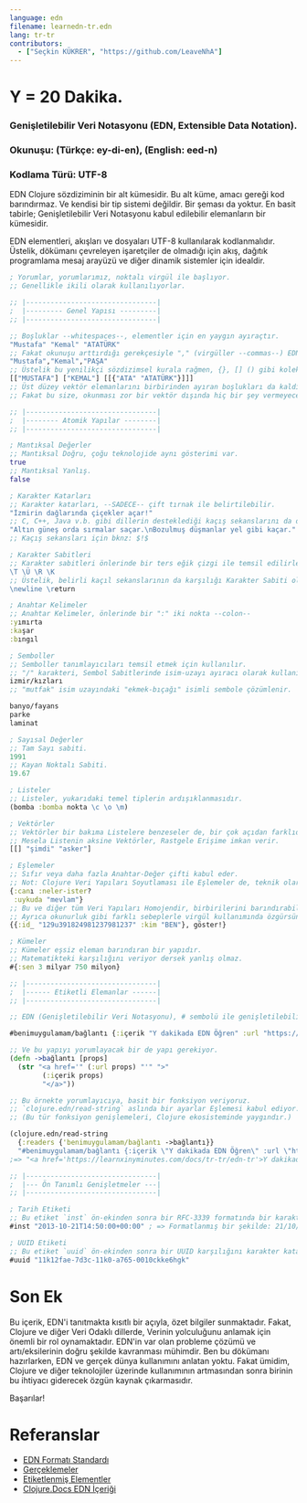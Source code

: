 ```yaml
---
language: edn
filename: learnedn-tr.edn
lang: tr-tr
contributors:
  - ["Seçkin KÜKRER", "https://github.com/LeaveNhA"]
---
```


# Y = 20 Dakika.

### Genişletilebilir Veri Notasyonu (EDN, Extensible Data Notation).

### Okunuşu: (Türkçe: ey-di-en), (English: eed-n)

### Kodlama Türü: UTF-8

EDN Clojure sözdiziminin bir alt kümesidir. Bu alt küme, amacı gereği kod barındırmaz. Ve kendisi bir tip sistemi değildir. Bir şeması da yoktur. En basit tabirle; Genişletilebilir Veri Notasyonu kabul edilebilir elemanların bir kümesidir.

EDN elementleri, akışları ve dosyaları UTF-8 kullanılarak kodlanmalıdır. Üstelik, dökümanı çevreleyen işaretçiler de olmadığı için akış, dağıtık programlama mesaj arayüzü ve diğer dinamik sistemler için idealdir.


```clojure
; Yorumlar, yorumlarımız, noktalı virgül ile başlıyor.
;; Genellikle ikili olarak kullanılıyorlar.

;; |--------------------------------|
;  |--------- Genel Yapısı ---------|
;; |--------------------------------|

;; Boşluklar --whitespaces--, elementler için en yaygın ayıraçtır.
"Mustafa" "Kemal" "ATATÜRK"
;; Fakat okunuşu arttırdığı gerekçesiyle "," (virgüller --commas--) EDN yorumlayıcısı tarafından görmezden gelinir ve boşluk olarak nitelendirilir.
"Mustafa","Kemal","PAŞA"
;; Üstelik bu yenilikçi sözdizimsel kurala rağmen, {}, [] () gibi koleksiyon karakterlerini ayırmak için boşluğa ya da boşluğa çözümlenen virgüle ihtiyacınız yoktur.
[["MUSTAFA"] ["KEMAL"] [[{"ATA" "ATATÜRK"}]]]
;; Üst düzey vektör elemanlarını birbirinden ayıran boşlukları da kaldırabilirsiniz.
;; Fakat bu size, okunması zor bir vektör dışında hiç bir şey vermeyecektir.

;; |--------------------------------|
;  |-------- Atomik Yapılar --------|
;; |--------------------------------|

; Mantıksal Değerler
;; Mantıksal Doğru, çoğu teknolojide aynı gösterimi var.
true
;; Mantıksal Yanlış.
false

; Karakter Katarları
;; Karakter katarları, --SADECE-- çift tırnak ile belirtilebilir.
"İzmirin dağlarında çiçekler açar!"
;; C, C++, Java v.b. gibi dillerin desteklediği kaçış sekanslarını da destekler.
"Altın güneş orda sırmalar saçar.\nBozulmuş düşmanlar yel gibi kaçar."
;; Kaçış sekansları için bknz: $!$

; Karakter Sabitleri
;; Karakter sabitleri önlerinde bir ters eğik çizgi ile temsil edilirler.
\T \Ü \R \K
;; Üstelik, belirli kaçıl sekanslarının da karşılığı Karakter Sabiti olarak var.
\newline \return

; Anahtar Kelimeler
;; Anahtar Kelimeler, önlerinde bir ":" iki nokta --colon--
:yımırta
:kaşar
:bıngıl

; Semboller
;; Semboller tanımlayıcıları temsil etmek için kullanılır.
;; "/" karakteri, Sembol Sabitlerinde isim-uzayı ayıracı olarak kullanılıyor.
izmir/kızları
;; "mutfak" isim uzayındaki "ekmek-bıçağı" isimli sembole çözümlenir.

banyo/fayans
parke
laminat

; Sayısal Değerler
;; Tam Sayı sabiti.
1991
;; Kayan Noktalı Sabiti.
19.67

; Listeler
;; Listeler, yukarıdaki temel tiplerin ardışıklanmasıdır.
(bomba :bomba nokta \c \o \m)

; Vektörler
;; Vektörler bir bakıma Listelere benzeseler de, bir çok açıdan farklıdırlar.
;; Mesela Listenin aksine Vektörler, Rastgele Erişime imkan verir.
[[] "şimdi" "asker"]

; Eşlemeler
;; Sıfır veya daha fazla Anahtar-Değer çifti kabul eder.
;; Not: Clojure Veri Yapıları Soyutlaması ile Eşlemeler de, teknik olarak ardışık olarak işlenebilir.
{:canı :neler-ister?
 :uykuda "mevlam"}
;; Bu ve diğer tüm Veri Yapıları Homojendir, birbirilerini barındırabilir, kapsayabilir, içerebilirler.
;; Ayrıca okunurluk gibi farklı sebeplerle virgül kullanımında özgürsünüz.
{{:id_ "129u391824981237981237" :kim "BEN"}, göster!}

; Kümeler
;; Kümeler eşsiz eleman barındıran bir yapıdır.
;; Matematikteki karşılığını veriyor dersek yanlış olmaz.
#{:sen 3 milyar 750 milyon}

;; |--------------------------------|
;  |------ Etiketli Elemanlar ------|
;; |--------------------------------|

;; EDN (Genişletilebilir Veri Notasyonu), # sembolü ile genişletilebilir.

#benimuygulamam/bağlantı {:içerik "Y dakikada EDN Öğren" :url "https://learnxinyminutes.com/docs/tr-tr/edn-tr" :tıhlama-aksiyonu yırrttılll!}

;; Ve bu yapıyı yorumlayacak bir de yapı gerekiyor.
(defn ->bağlantı [props]
  (str "<a href='" (:url props) "'" ">"
        (:içerik props)
        "</a>"))

;; Bu örnekte yorumlayıcıya, basit bir fonksiyon veriyoruz.
;; `clojure.edn/read-string` aslında bir ayarlar Eşlemesi kabul ediyor.
;; (Bu tür fonksiyon genişlemeleri, Clojure ekosisteminde yaygındır.)

(clojure.edn/read-string
  {:readers {'benimuygulamam/bağlantı ->bağlantı}}
  "#benimuygulamam/bağlantı {:içerik \"Y dakikada EDN Öğren\" :url \"https://learnxinyminutes.com/docs/tr-tr/edn-tr\" :tıhlama-aksiyonu yırrttılll!}")
;=> "<a href='https://learnxinyminutes.com/docs/tr-tr/edn-tr'>Y dakikada EDN Öğren</a>"

;; |--------------------------------|
;  |--- Ön Tanımlı Genişletmeler ---|
;; |--------------------------------|

; Tarih Etiketi
;; Bu etiket `inst` ön-ekinden sonra bir RFC-3339 formatında bir karakter katarı beklemektedir.
#inst "2013-10-21T14:50:00+00:00" ; => Formatlanmış bir şekilde: 21/10/2013 14:50:00

; UUID Etiketi
;; Bu etiket `uuid` ön-ekinden sonra bir UUID karşılığını karakter katarı olarak kabul eder.
#uuid "11k12fae-7d3c-11k0-a765-0010ckke6hgk"

```

# Son Ek
Bu içerik, EDN'i tanıtmakta kısıtlı bir açıyla, özet bilgiler sunmaktadır.
Fakat, Clojure ve diğer Veri Odaklı dillerde, Verinin yolculuğunu anlamak için önemli bir rol oynamaktadır.
EDN'in var olan probleme çözümü ve artı/eksilerinin doğru şekilde kavranması mühimdir.
Ben bu dökümanı hazırlarken, EDN ve gerçek dünya kullanımını anlatan yoktu. Fakat ümidim, Clojure ve diğer teknolojiler üzerinde kullanımının artmasından sonra birinin bu ihtiyacı giderecek özgün kaynak çıkarmasıdır.

Başarılar!

# Referanslar

- [EDN Formatı Standardı](https://github.com/edn-format/edn)
- [Gerçeklemeler](https://github.com/edn-format/edn/wiki/Implementations)
- [Etiketlenmiş Elementler](http://www.compoundtheory.com/clojure-edn-walkthrough/)
- [Clojure.Docs EDN İçeriği](https://clojuredocs.org/clojure.edn)
